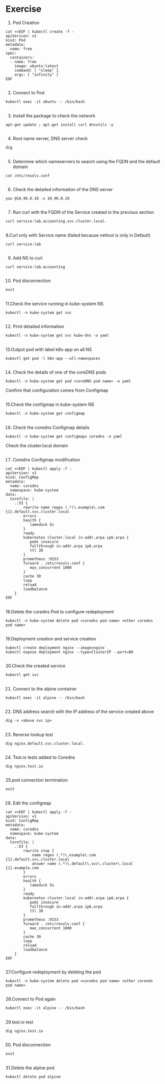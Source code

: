 # Exercise


1. Pod Creation
```
cat <<EOF | kubectl create -f -
apiVersion: v1
kind: Pod
metadata:
  name: free
spec:
  containers:
  - name: free
    image: ubuntu:latest
    command: [ "sleep" ]
    args: [ "infinity" ]
EOF
```

##

2. Connect to Pod
```
kubectl exec -it ubuntu -- /bin/bash
```

##

3. Install the package to check the network
```
apt-get update ; apt-get install curl dnsutils -y
```

##

4. Root name server, DNS server check
```
dig
```

##

5. Determine which nameservers to search using the FQDN and the default domain
```
cat /etc/resolv.conf
```

##

6. Check the detailed information of the DNS server
```
you @10.96.0.10 -x 10.96.0.10
```

##

7. Run curl with the FQDN of the Service created in the previous section
```
curl service-lab.accounting.svc.cluster.local.
```

##

8.Curl only with Service name (failed because nettool is only in Default)
```
curl service-lab
```

##

9. Add NS to curl
```
curl service-lab.accounting
```

##

10. Pod disconnection
```
exit
```

##

11.Check the service running in kube-system NS
```
kubectl -n kube-system get svc
```

##

12. Print detailed information
```
kubectl -n kube-system get svc kube-dns -o yaml
```

##

13.Output pod with label k8s-app on all NS
```
kubectl get pod -l k8s-app --all-namespaces
```

##

14. Check the details of one of the coreDNS pods
```
kubectl -n kube-system get pod <coreDNS pod name> -o yaml
```
Confirm that configuration comes from Configmap

##

15.Check the configmap in kube-system NS
```
kubectl -n kube-system get configmap
```

##

16. Check the coredns Configmap details
```
kubectl -n kube-system get configmaps coredns -o yaml
```

Check the cluster.local domain

##

17. Coredns Configmap modification
```
cat <<EOF | kubectl apply -f -
apiVersion: v1
kind: ConfigMap
metadata:
  name: coredns
  namespace: kube-system
data:
  Corefile: |
    .:53 {
        rewrite name regex (.*)\.example\.com {1}.default.svc.cluster.local
        errors
        health {
           lameduck 5s
        }
        ready
        kubernetes cluster.local in-addr.arpa ip6.arpa {
           pods insecure
           fallthrough in-addr.arpa ip6.arpa
           ttl 30
        }
        prometheus :9153
        forward . /etc/resolv.conf {
           max_concurrent 1000
        }
        cache 30
        loop
        reload
        loadbalance
    }
EOF
```

##

18.Delete the coredns Pod to configure redeployment
```
kubectl -n kube-system delete pod <coredns pod name> <other coredns pod name>
```

##

19.Deployment creation and service creation
```
kubectl create deployment nginx --image=nginx
kubectl expose deployment nginx --type=ClusterIP --port=80
```

##

20.Check the created service
```
kubectl get svc
```

##

21. Connect to the alpine container
```
kubectl exec -it alpine -- /bin/bash
```

##

22. DNS address search with the IP address of the service created above
```
dig -x <above svc ip>
```

##

23. Reverse lookup test
```
dig nginx.default.svc.cluster.local.
```

##

24. Test.io tests added to Coredns
```
dig nginx.test.io
```

##

25.pod connection termination
```
exit
```

##

26. Edit the configmap
```
cat <<EOF | kubectl apply -f -
apiVersion: v1
kind: ConfigMap
metadata:
  name: coredns
  namespace: kube-system
data:
  Corefile: |
    .:53 {
        rewrite stop {
            name regex (.*)\.example\.com {1}.default.svc.cluster.local
            answer name (.*)\.default\.svc\.cluster\.local {1}.example.com
        }
        errors
        health {
           lameduck 5s
        }
        ready
        kubernetes cluster.local in-addr.arpa ip6.arpa {
           pods insecure
           fallthrough in-addr.arpa ip6.arpa
           ttl 30
        }
        prometheus :9153
        forward . /etc/resolv.conf {
           max_concurrent 1000
        }
        cache 30
        loop
        reload
        loadbalance
    }
EOF
```

##

27.Configure redeployment by deleting the pod
```
kubectl -n kube-system delete pod <coredns pod name> <other corends pod name>
```

##

28.Connect to Pod again
```
kubectl exec -it alpine -- /bin/bash
```

##

29.test.io test
```
dig nginx.test.io
```

##

30. Pod disconnection
```
exit
```

##

31.Delete the alpine pod
```
kubectl delete pod alpine
```
